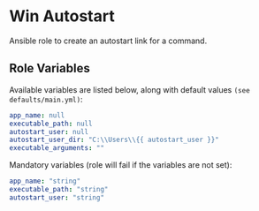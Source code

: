 # Win Autostart
Ansible role to create an autostart link for a command.

## Role Variables
Available variables are listed below, along with default values `(see defaults/main.yml)`:
```yaml
app_name: null
executable_path: null
autostart_user: null
autostart_user_dir: "C:\\Users\\{{ autostart_user }}"
executable_arguments: ""
```

Mandatory variables (role will fail if the variables are not set):
```yaml
app_name: "string"
executable_path: "string"
autostart_user: "string"
```
